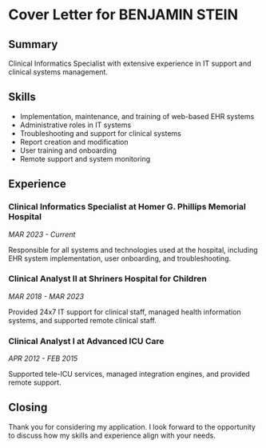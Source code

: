 # Cover Letter for BENJAMIN STEIN

## Summary

Clinical Informatics Specialist with extensive experience in IT support and clinical systems management.

## Skills

- Implementation, maintenance, and training of web-based EHR systems
- Administrative roles in IT systems
- Troubleshooting and support for clinical systems
- Report creation and modification
- User training and onboarding
- Remote support and system monitoring

## Experience

### Clinical Informatics Specialist at Homer G. Phillips Memorial Hospital
*MAR 2023 - Current*

Responsible for all systems and technologies used at the hospital, including EHR system implementation, user onboarding, and troubleshooting.

### Clinical Analyst II at Shriners Hospital for Children
*MAR 2018 - MAR 2023*

Provided 24x7 IT support for clinical staff, managed health information systems, and supported remote clinical staff.

### Clinical Analyst I at Advanced ICU Care
*APR 2012 - FEB 2015*

Supported tele-ICU services, managed integration engines, and provided remote support.

## Closing

Thank you for considering my application. I look forward to the opportunity to discuss how my skills and experience align with your needs.

